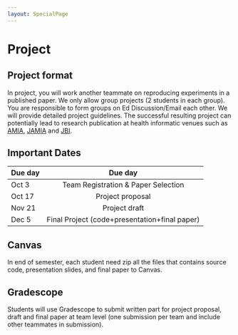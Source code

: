 ```yaml
---
layout: SpecialPage
---
```

# Project

## Project format

In project, you will work another teammate on reproducing experiments in a published paper. We only allow group projects (2 students in each group). You are responsible to form groups on Ed Discussion/Email each other. We will provide detailed project guidelines. The successful resulting project can potentially lead to research publication at health informatic venues such as [AMIA](https://amia.org/), [JAMIA](http://jamia.oxfordjournals.org/) and [JBI](https://www.journals.elsevier.com/journal-of-biomedical-informatics/).

<!--See **T-Square resource > Project related > project guide.pdf** for detailed requirements.-->

## Important Dates

|Due day     |  Due day|
|---------|:------------------:|
|Oct 3   |Team Registration & Paper Selection |
|Oct 17    |Project proposal |
|Nov 21   |Project draft|
|Dec 5 |Final Project (code+presentation+final paper) |

## Canvas

In end of semester, each student need zip all the files that contains source code, presentation slides, and final paper to Canvas.

## Gradescope

Students will use Gradescope to submit written part for project proposal, draft and final paper at team level (one submission per team and include other teammates in submission).

<!--
## Peer Review (optional)

Please use below framework for peer review

```
[Summary]: What is the paper about?

[Strength]
S1
S2
S3
[Weakness]
W1
W2
W3
[Intellectual merit] (what is the novelty of the approach?)

[Broader impact] (how important is the proposed problem?)

[Evaluation] (how comprehensive is their evaluation? how good are their results?) 

```
-->

<!--
# AWS
For homework, lab and project, you may consider using Amazon Web Service(AWS) as the platform. Here is a general instruction about how to setup AWS account.

## Create account
We strongly suggest you to setup a new AWS account using the GT email for this course, or re-use an existing account for this course alone. If you don't have an account yet, you can create an AWS Account by:

1. Sign up for an AWS account by clicking on [this link](https://portal.aws.amazon.com/gp/aws/developer/registration/index.html)
2. Enter your email, billing address and credit card information etc (required to verify your valid identity - your card will not be charged unless your usage exceeds the free usage tiers)
3. You can login to your [AWS Management Console](https://console.aws.amazon.com/console/home) to verify successful sign up.

## Consolidated billing [optional]
With a valid AWS account, we can setup consolidated bill. Consolidated bill will bill your AWS cost to us. But doing so will also merge all your existing credits to use if you have. If you don't want to let that happen you can skip this step or do it later.

1. Submit account information to us via this [google form](https://goo.gl/forms/2AEpxsdFZy2UNCXd2).
2. Wait for email invitation to join consolidated bill.
3. Accept consolidated billing invitation.

We will generate AWS cost report regularly, please refer to the report to see your usage compared to your classmates.

## <span style="color:red">Important</span>
<p style="color:red;font-weight:bold">
No matter you are using your own credit or consolidated billing, check AWS usage frequently to make sure it doens't exceed budget. If we find your AWS cost is unreasonably high(i.e. much higher than median level), we will stop consolidated billing.
</p>
-->
